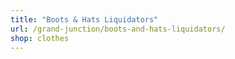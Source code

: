 ```yaml
---
title: "Boots & Hats Liquidators"
url: /grand-junction/boots-and-hats-liquidators/
shop: clothes
---
```

